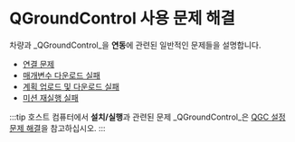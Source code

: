 # QGroundControl 사용 문제 해결

차량과 _QGroundControl_을 **연동**에 관련된 일반적인 문제들을 설명합니다.

- [연결 문제](../troubleshooting/vehicle_connection.md)
- [매개변수 다운로드 실패](../troubleshooting/parameter_download.md)
- [계획 업로드 및 다운로드 실패](../troubleshooting/plan_upload_download.md)
- [미션 재실행 실패](../troubleshooting/resume_mission.md)

:::tip
호스트 컴퓨터에서 **설치/실행**과 관련된 문제 _QGroundControl_은 [QGC 설정 문제 해결](../troubleshooting/qgc_setup.md)을 참고하십시오.
:::
